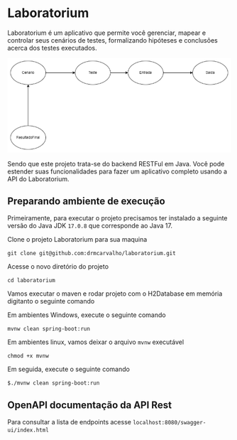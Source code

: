 # Laboratorium 

Laboratorium é um aplicativo que permite você gerenciar, mapear e controlar seus cenários de testes, formalizando hipóteses e conclusões acerca dos testes executados.

![Diagrama do projeto Laboratorium](LaboratoruimPNG.png)

Sendo que este projeto trata-se do backend RESTFul em Java. Você pode estender suas funcionalidades para fazer um aplicativo completo usando a API do Laboratorium.

## Preparando ambiente de execução

Primeiramente, para executar o projeto precisamos ter instalado a seguinte versão do Java JDK `17.0.8` que corresponde ao Java 17.

Clone o projeto Laboratorium para sua maquina

```
git clone git@github.com:drmcarvalho/laboratorium.git
```

Acesse o novo diretório do projeto 

```
cd laboratorium
```

Vamos executar o maven e rodar projeto com o H2Database em memória digitanto o seguinte comando

Em ambientes Windows, execute o seguinte comando
```
mvnw clean spring-boot:run
```

Em ambientes linux, vamos deixar o arquivo `mvnw` executável 
```
chmod +x mvnw
```

Em seguida, execute o seguinte comando
```
$./mvnw clean spring-boot:run
```

## OpenAPI documentação da API Rest

Para consultar a lista de endpoints acesse `localhost:8080/swagger-ui/index.html`
